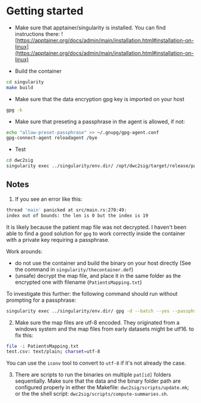 # Getting started

- Make sure that apptainer/singularity is installed.
You can find instructions there: ![https://apptainer.org/docs/admin/main/installation.html#installation-on-linux](https://apptainer.org/docs/admin/main/installation.html#installation-on-linux)


- Build the container
```bash
cd singularity
make build
```

- Make sure that the data encryption gpg key is imported on your host
```bash
gpg -k
```

- Make sure that preseting a passphrase in the agent is allowed, if not:
```bash
echo "allow-preset-passphrase" >> ~/.gnupg/gpg-agent.conf
gpg-connect-agent reloadagent /bye
```

- Test 
```bash
cd dwc2sig
singularity exec ../singularity/env.dir/ /opt/dwc2sig/target/release/patdb_bin --verbose summarize -i examples/data_monitor/pat20 -m LF -o examples/example_output
```

## Notes
1. If you see an error like this:
```bash
thread 'main' panicked at src/main.rs:270:49:
index out of bounds: the len is 0 but the index is 19
```
It is likely because the patient map file was not decrypted. I haven't been able to find a good solution for `gpg` to work correctly inside the container with a private key requiring a passphrase.

Work arounds:
- do not use the container and build the binary on your host directly (See the command in `singularity/thecontainer.def`)
- (unsafe) decrypt the map file, and place it in the same folder as the encrypted one with filename (`PatientsMapping.txt`)

To investigate this further: the following command should run without prompting for a passphrase:
```bash
singularity exec ../singularity/env.dir/ gpg -d --batch --yes --passphrase-file /opt/psql/gpg_antoine_pfile.txt examples/data_monitor/PatientsMapping.txt.gpg
```

2. Make sure the map files are utf-8 encoded. They originated from a windows system and the map files from early datasets might be utf16. to fix this:
```bash
file -i PatientsMapping.txt
test.csv: text/plain; charset=utf-8
```
You can use the `iconv` tool to convert to `utf-8` if it's not already the case.

3. There are scripts to run the binaries on multiple `pat[id]` folders sequentially.
Make sure that the data and the binary folder path are configured properly in either the Makefile: `dwc2sig/scripts/update.mk`; or the the shell script: `dwc2sig/scripts/compute-summaries.sh`.